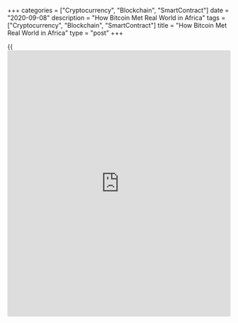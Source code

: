 +++
categories = ["Cryptocurrency", "Blockchain", "SmartContract"]
date = "2020-09-08"
description = "How Bitcoin Met Real World in Africa"
tags = ["Cryptocurrency", "Blockchain", "SmartContract"]
title = "How Bitcoin Met Real World in Africa"
type = "post"
+++

{{<iframe id="large-banner" src="https://www.bounty.group/#slide=22.0" width="100%" height="600" scrolling="no" style="border: 0px solid rgb(216, 221, 230); border-radius: 3px;">}}

LAGOS/LONDON (Reuters) - Four months ago, Abolaji Odunjo made a
fundamental change to his business selling mobile phones in a bustling
street market in Lagos: He started paying his suppliers in [bitcoin](https://www.letsplayfx.com/blog/forex-for-bitcoin/).

Odunjo sources handsets and accessories from China and the United Arab
Emirates. His Chinese suppliers asked to be paid in the cryptocurrency,
he said, for speed and convenience.

The shift has boosted his profits, as he no longer has to buy dollars
using the Nigerian naira or shell out fees to money-transfer firms. It
is also one example of how, in Africa, [bitcoin](https://www.letsplayfx.com/blog/forex-for-bitcoin/) - the original and
biggest cryptocurrency - is finding the practical use that it has
largely failed to elsewhere.

> “Bitcoin helped to protect my business against the currency
devaluation, and enabled me to grow at the same time,” Odunjo told
Reuters from his two-by-eight metre shop.

>

> “You don’t have to pay charges, you don’t have to buy dollars,” the 30
-year-old said, raising his voice above the sound of loud haggling and
the honking horns of scooters.

Odunjo is one of many people at the heart of a quiet [bitcoin](https://www.letsplayfx.com/blog/forex-for-bitcoin/) boom in
Africa, driven by payments from small businesses as well as remittances
sent home from migrant workers, according to data shared exclusively
with Reuters and interviews with around 20 [bitcoin](https://www.letsplayfx.com/blog/forex-for-bitcoin/) users and five
[cryptocurrency exchange](https://www.playgroundfx.com/blog/best-cryptocurrency-exchange/)s.

Monthly cryptocurrency transfers to and from Africa of under $10,000 -
typically made by individuals and small businesses - jumped more than
55% in a year to reach $316 million in June, the data from U.S.
[blockchain](https://www.letsplayfx.com/blog/trade-forex-with-bitcoin/) research firm Chainalysis shows.

The number of monthly transfers also rose by almost half, surpassing
600,700, according to Chainalysis, which says the research is the most
comprehensive effort yet to map out global crypto use. Much of the
activity took place in Nigeria, the continent’s biggest economy, along
with South Africa and Kenya.

This represents a reversal for [bitcoin](https://www.letsplayfx.com/blog/forex-for-bitcoin/) which, despite its birth as a
payments tool over a decade ago, has mainly been used for speculation by
financial traders rather than for commerce.

Why a boom in Africa? Young, tech-savvy populations that have adapted
quickly to [bitcoin](https://www.letsplayfx.com/blog/forex-for-bitcoin/); weaker local currencies that make it harder to get
dollars, the de facto currency of global trade; and complex bureaucracy
that complicates money transfers.

The [bitcoin](https://www.letsplayfx.com/blog/forex-for-bitcoin/) users interviewed by Reuters, based in five countries from
Nigeria to Botswana, said the cryptocurrency was helping people make
their businesses nimbler and more profitable, and helping those working
in places like Europe and North America hang on to more of the earnings
they send home.

Yet risks abound.

Bitcoin and other cryptocurrencies are unregulated in many countries and
their legal status is unclear, meaning there is no safety net and little
recourse if you lose funds.

For many, converting local currencies to and from [bitcoin](https://www.letsplayfx.com/blog/forex-for-bitcoin/) relies on
informal brokers. Prices are volatile, and buying and selling is a
complex process that demands technical knowledge.

In 2018, the Nigerian central bank warned cryptocurrencies were not
legal tender, and [investor](https://www.fintechee.com/tutorial-for-forex-trading/investor-mode/)s were unprotected.

### TO SHANGHAI WITH CRYPTO

A steady stream of customers comes and goes from Odunjo’s shop, one of a
dozen units along a dark corridor in an indoor section of the market
known as Computer Village.

Odunjo makes two or three transfers a month of around 0.5-0.7 [bitcoin](https://www.letsplayfx.com/blog/forex-for-bitcoin/)
($5,900-$8,300) each, to suppliers in Shanghai and Zhangzhou. East Asia,
Chainalysis found, is one of the top partners for [bitcoin](https://www.letsplayfx.com/blog/forex-for-bitcoin/) trading with
Africa.

Odunjo’s trades offer a microcosm of the wider trends at play in both
Nigeria and across the continent.

In Nigeria, small cryptocurrency transfers totalled nearly $56 million
in June, nearly 50% more than a year before. The number of transactions
jumped over 55% to 120,000.

Gauging how cryptocurrencies are used in particular locations is tough,
though. Digital coins offer a high degree of anonymity, and though the
value of transactions can be tracked on the [blockchain](https://www.letsplayfx.com/blog/trade-forex-with-bitcoin/), the identity or
whereabouts of a user cannot.

Chainalysis, which tracks crypto flows for financial firms and U.S. law
enforcement, gathered the data by analysing web traffic and trading
patterns, though locations can be obscured by virtual private networks.
It separated transfers of under $10,000 from larger sums common among
professional traders.

### NAIRA’S LOSS, BITCOIN’S GAIN

With Nigeria’s oil-dependent economy rocked by low crude prices and
COVID-19, the central bank has twice devalued the naira this year. As a
result, Odunjo and other importers must pay more to buy increasingly
scarce dollars.

The naira’s fall has pushed many Nigerians towards [bitcoin](https://www.letsplayfx.com/blog/forex-for-bitcoin/), the
interviews showed, as they seek methods of purchasing goods from
overseas without having to buy dollars.

Sylvester Kalu, who runs a clothing starch maker in Uyo, eastern
Nigeria, uses [bitcoin](https://www.letsplayfx.com/blog/forex-for-bitcoin/) to buy supplies from Istanbul and Shenzhen.

> “Everything is oil. When the price of oil dropped, forex became
scare,” he said. “That became a very big problem.”

The 30-year-old said his transactions totalled around 2 [bitcoin](https://www.letsplayfx.com/blog/forex-for-bitcoin/)
($20,000) a time, adding: “I don’t need anyone in the banks, I don’t
need a person to use the back door to get dollars.”

Timi Ajiboye, who runs Lagos exchange BuyCoins, said its monthly
cryptocurrency volumes jumped over three-fold to $21 million in June
after the naira was devalued in March.

Exchanges across Africa spoke of a similar boom.

Yellow Card, which operates in five countries, said its monthly crypto
volumes had jumped five-fold in 2020 to $25 million in August. A big
driver was workers using [bitcoin](https://www.letsplayfx.com/blog/forex-for-bitcoin/) for remittances, it added.

Luno said the combined monthly [bitcoin](https://www.letsplayfx.com/blog/forex-for-bitcoin/) trading volumes of all market
participants in South Africa and Nigeria had jumped by half this year to
more than $536 million in August.

### IT’S A RISKY BUSINESS

For some people working abroad, in other continents or other African
countries, sending money home via [bitcoin](https://www.letsplayfx.com/blog/forex-for-bitcoin/) can be quicker and cheaper.

A Nigerian worker in London sending 100 pounds ($132) in cash to Lagos
via a big traditional money-transfer firm, for example, would pay fees
of around 5%. Costs are lower when sending larger amounts or using a
debit card, but the exchange rates on offer are typically several
percentage points less favourable than the market rate.

Bitcoin fees vary depending on the exchange or broker, but would
typically total about 2%-2.5% for sending 100 pounds.

However both exchanges and over-the-counter (OTC) brokers carry risks,
from hacks to scams.

And [bitcoin](https://www.letsplayfx.com/blog/forex-for-bitcoin/), while handy for transfers, isn’t much use on the ground -
shops and landlords rarely accept it, for instance. This means friends
or family sent funds by workers must convert it back to traditional
currency, often via a broker at their end, introducing additional risk.

Yet the [bitcoin](https://www.letsplayfx.com/blog/forex-for-bitcoin/) users interviewed said many OTC brokers, who rely on
word-of-mouth reviews, functioned reliably in an increasingly
competitive market and were loath to imperil the reputations they needed
to stay in business.

And for a growing number of people, the potential rewards outweigh the
pitfalls.

> “People are very adoptive of any technology that will make their life
easier,” said Frankline Kihiu, a crypto broker in Kenya’s capital,
Nairobi.

>

> “In most African countries, there are lots of government restrictions
that [bitcoin](https://www.letsplayfx.com/blog/forex-for-bitcoin/) takes away.”

_($1 = 0.7585 pounds)_

_(1 [bitcoin](https://www.letsplayfx.com/blog/forex-for-bitcoin/) = $10,065)_

_Reporting by Alexis Akwagyiram in Lagos and Tom Wilson in London;
Additional reporting by Nneka Chile in Lagos; Editing by Pravin Char_